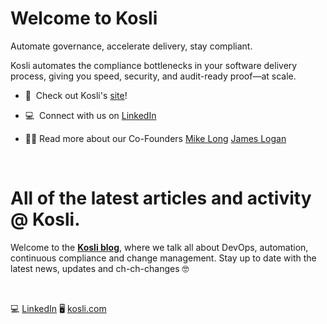 ### <h1> Welcome to Kosli

Automate governance, accelerate delivery, stay compliant.

Kosli automates the compliance bottlenecks in your software delivery process, giving you speed, security, and audit-ready proof—at scale.

-   🙌  Check out Kosli's [site](https://www.kosli.com/)!

-   💻  Connect with us on [LinkedIn](https://www.linkedin.com/company/kosli-dev)

-   👨‍💻  Read more about our Co-Founders [Mike Long](https://www.kosli.com/about/mike-long/)  [James Logan](https://www.kosli.com/about/james-logan/)
   <br />
   

### <h1> All of the latest articles and activity @ Kosli. 


Welcome to the **[Kosli blog](https://www.kosli.com/blog/)**, where we talk all about DevOps, automation, continuous compliance and change management. Stay up to date with the latest news, updates and ch-ch-changes :nerd_face:
  <p>&nbsp;</p>


 💻 [LinkedIn](https://www.linkedin.com/company/kosli-dev) 🖥️ [kosli.com](https://www.kosli.com/blog/)
<p>&nbsp;</p>
